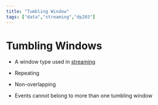 ```yaml
---
title: "Tumbling Window"
tags: ["data","streaming","dp203"]
---
```


# Tumbling Windows

- A window type used in [streaming][streaming]

- Repeating

- Non-overlapping

- Events cannot belong to more than one tumbling window

[streaming]: ./azure_streaming_analytics.md
